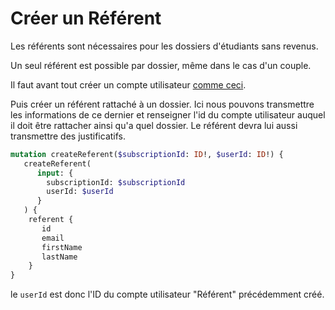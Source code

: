 # Créer un Référent

Les référents sont nécessaires pour les dossiers d'étudiants sans revenus.

Un seul référent est possible par dossier, même dans le cas d'un couple.

Il faut avant tout créer un compte utilisateur [comme ceci](../../api-de-la-garantie-locataire/les-fonctions/creer-un-utilisateur.md).

Puis créer un référent rattaché à un dossier. Ici nous pouvons transmettre les informations de ce dernier et renseigner l'id du compte utilisateur auquel il doit être rattacher ainsi qu'a quel dossier. Le référent devra lui aussi transmettre des justificatifs.

```graphql
mutation createReferent($subscriptionId: ID!, $userId: ID!) {
   createReferent(
      input: {
        subscriptionId: $subscriptionId
        userId: $userId
      }
   ) {
    referent {
       id
       email
       firstName
       lastName
    }
}
```

le `userId` est donc l'ID du compte utilisateur "Référent" précédemment créé.
